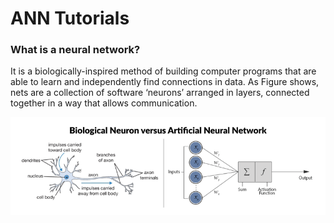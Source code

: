 # ANN Tutorials


### What is a neural network?

It is a biologically-inspired method of building computer programs that are able to learn and independently find connections in data. As Figure shows, nets are a collection of software ‘neurons’ arranged in layers, connected together in a way that allows communication.


![Alt text](neuron.png "Optional title")
